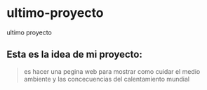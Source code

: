 # ultimo-proyecto
ultimo proyecto
## Esta es la idea de mi proyecto:
> es hacer una pegina web para mostrar como cuidar el medio ambiente y las concecuencias del calentamiento mundial
